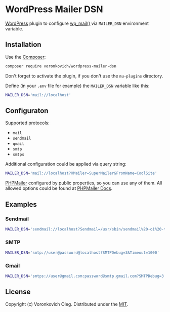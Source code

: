 # WordPress Mailer DSN 

[WordPress](https://wordpress.org/) plugin to configure [wp_mail()](https://developer.wordpress.org/reference/functions/wp_mail/) via `MAILER_DSN` environment variable.

## Installation

Use the [Composer](https://getcomposer.org/):

```sh
composer require voronkovich/wordpress-mailer-dsn
```

Don't forget to activate the plugin, if you don't use the `mu-plugins` directory.

Define (in your `.env` file for example) the `MAILER_DSN` variable like this:
```sh
MAILER_DSN='mail://localhost'
```

## Configuraton

Supported protocols:

- `mail`
- `sendmail`
- `qmail`
- `smtp`
- `smtps`

Additional configuration could be applied via query string:

```sh
MAILER_DSN='mail://localhost?XMailer=SuperMailer&FromName=CoolSite'
```

[PHPMailer](https://github.com/PHPMailer/PHPMailer) configured by public properties, so you can use any of them. All allowed options could be found at [PHPMailer Docs](https://phpmailer.github.io/PHPMailer/classes/PHPMailer-PHPMailer-PHPMailer.html#toc-properties).

## Examples

### Sendmail
```sh
MAILER_DSN='sendmail://localhost?Sendmail=/usr/sbin/sendmail%20-oi%20-t'
```

### SMTP
```sh
MAILER_DSN='smtp://user@password@localhost?SMTPDebug=3&Timeout=1000'
```

### Gmail
```sh
MAILER_DSN='smtps://user@gmail.com:password@smtp.gmail.com?SMTPDebug=3'
```

## License

Copyright (c) Voronkovich Oleg. Distributed under the [MIT](LICENSE).
